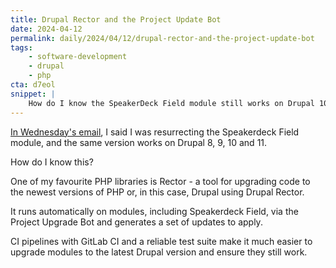 ```yaml
---
title: Drupal Rector and the Project Update Bot
date: 2024-04-12
permalink: daily/2024/04/12/drupal-rector-and-the-project-update-bot
tags:
    - software-development
    - drupal
    - php
cta: d7eol
snippet: |
    How do I know the SpeakerDeck Field module still works on Drupal 10 and 11?
---
```


[In Wednesday's email][wednesday], I said I was resurrecting the Speakerdeck Field module, and the same version works on Drupal 8, 9, 10 and 11.

How do I know this?

One of my favourite PHP libraries is Rector - a tool for upgrading code to the newest versions of PHP or, in this case, Drupal using Drupal Rector.

It runs automatically on modules, including Speakerdeck Field, via the Project Upgrade Bot and generates a set of updates to apply.

CI pipelines with GitLab CI and a reliable test suite make it much easier to upgrade modules to the latest Drupal version and ensure they still work.

[wednesday]: {{site.url}}/archive/2024/04/10/resurrecting-the-speakerdeck-field-module
